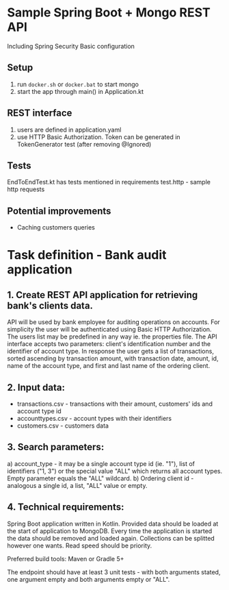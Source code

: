 # Sample Spring Boot + Mongo REST API

Including Spring Security Basic configuration

## Setup
1. run `docker.sh` or `docker.bat` to start mongo
2. start the app through main() in Application.kt

## REST interface
1. users are defined in application.yaml
2. use HTTP Basic Authorization. Token can be generated in TokenGenerator test (after removing @Ignored) 

## Tests
EndToEndTest.kt has tests mentioned in requirements
test.http - sample http requests

## Potential improvements
- Caching customers queries


# Task definition - Bank audit application
## 1. Create REST API application for retrieving bank's clients data.
API will be used by bank employee for auditing operations on accounts. For simplicity the user will be authenticated using Basic HTTP Authorization. The users list may be predefined in any way ie. the properties file.
The API interface accepts two parameters: client's identification number and the identifier of account type. In response the user gets a list of transactions, sorted ascending by transaction amount, with transaction date, amount, id, name of the account type, and first and last name of the ordering client.

## 2. Input data:
  - transactions.csv - transactions with their amount, customers' ids and account type id
  - accounttypes.csv - account types with their identifiers
  - customers.csv - customers data
  
## 3. Search parameters:
  a) account_type - it may be a single account type id (ie. "1"), list of identifiers ("1, 3") or the special value "ALL" which returns all account types. Empty parameter equals the "ALL" wildcard.
  b) Ordering client id - analogous a single id, a list, "ALL" value or empty.
  
## 4. Technical requirements:
  Spring Boot application written in Kotlin. Provided data should be loaded at the start of application to MongoDB. Every time the application is started the data should be removed and loaded again. Collections can be splitted however one wants. Read speed should be priority.
  
  Preferred build tools: Maven or Gradle 5+
  
  The endpoint should have at least 3 unit tests - with both arguments stated, one argument empty and both arguments empty or "ALL".
